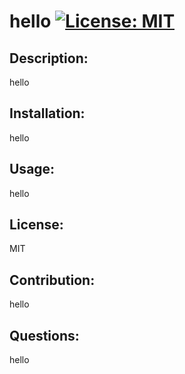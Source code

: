 # hello [![License: MIT](https://img.shields.io/badge/License-MIT-yellow.svg)](https://opensource.org/licenses/MIT)
  
  ## Description:
 hello
  ## Installation:
 hello
  ## Usage:
 hello
  ## License:
 MIT
  ## Contribution:
 hello
  ## Questions:
 hello
  